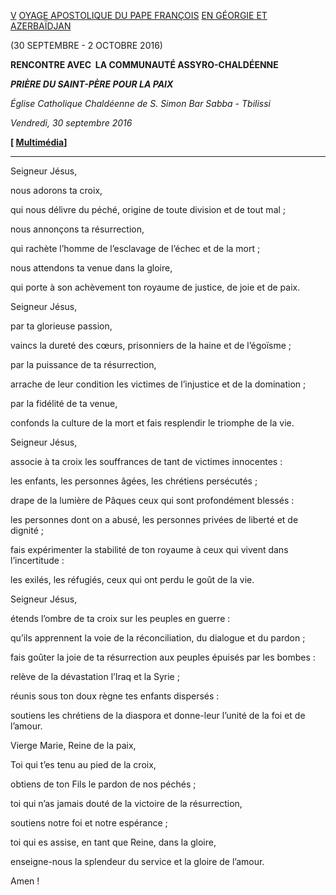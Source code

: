 [V](http://w2.vatican.va/content/francesco/fr/travels/2016/outside/documents/papa-francesco-georgia-azerbaijan-2016.html) [OYAGE APOSTOLIQUE DU PAPE FRANÇOIS](http://w2.vatican.va/content/francesco/fr/travels/2016/outside/documents/papa-francesco-messico-2016.html) [EN GÉORGIE ET AZERBAÏDJAN](http://w2.vatican.va/content/francesco/fr/travels/2016/outside/documents/papa-francesco-georgia-azerbaijan-2016.html)

(30 SEPTEMBRE - 2 OCTOBRE 2016)

**RENCONTRE AVEC  LA COMMUNAUTÉ ASSYRO-CHALDÉENNE**

***PRIÈRE DU SAINT-PÈRE POUR LA PAIX***

*Église Catholique Chaldéenne de S. Simon Bar Sabba - Tbilissi*

*Vendredi, 30 septembre 2016*

**[ [Multimédia](http://w2.vatican.va/content/francesco/fr/events/event.dir.html/content/vaticanevents/fr/2016/9/30/georgia-sansimone.html)]**

* * *

Seigneur Jésus,

nous adorons ta croix,

qui nous délivre du péché, origine de toute division et de tout mal ;

nous annonçons ta résurrection,

qui rachète l’homme de l’esclavage de l’échec et de la mort ;

nous attendons ta venue dans la gloire,

qui porte à son achèvement ton royaume de justice, de joie et de paix.

Seigneur Jésus,

par ta glorieuse passion,

vaincs la dureté des cœurs, prisonniers de la haine et de l’égoïsme ;

par la puissance de ta résurrection,

arrache de leur condition les victimes de l’injustice et de la domination ;

par la fidélité de ta venue,

confonds la culture de la mort et fais resplendir le triomphe de la vie.

Seigneur Jésus,

associe à ta croix les souffrances de tant de victimes innocentes :

les enfants, les personnes âgées, les chrétiens persécutés ;

drape de la lumière de Pâques ceux qui sont profondément blessés :

les personnes dont on a abusé, les personnes privées de liberté et de dignité ;

fais expérimenter la stabilité de ton royaume à ceux qui vivent dans l’incertitude :

les exilés, les réfugiés, ceux qui ont perdu le goût de la vie.

Seigneur Jésus,

étends l’ombre de ta croix sur les peuples en guerre :

qu’ils apprennent la voie de la réconciliation, du dialogue et du pardon ;

fais goûter la joie de ta résurrection aux peuples épuisés par les bombes :

relève de la dévastation l’Iraq et la Syrie ;

réunis sous ton doux règne tes enfants dispersés :

soutiens les chrétiens de la diaspora et donne-leur l’unité de la foi et de l’amour.

Vierge Marie, Reine de la paix,

Toi qui t’es tenu au pied de la croix,

obtiens de ton Fils le pardon de nos péchés ;

toi qui n’as jamais douté de la victoire de la résurrection,

soutiens notre foi et notre espérance ;

toi qui es assise, en tant que Reine, dans la gloire,

enseigne-nous la splendeur du service et la gloire de l’amour.

Amen !